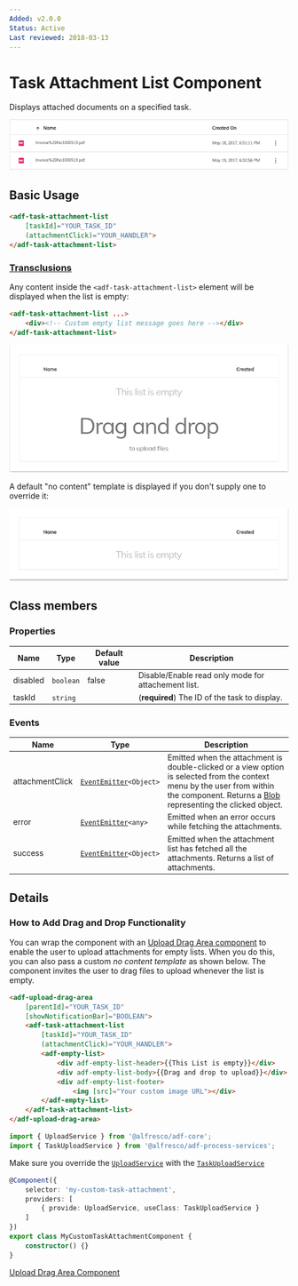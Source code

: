 ```yaml
---
Added: v2.0.0
Status: Active
Last reviewed: 2018-03-13
---
```


# Task Attachment List Component

Displays attached documents on a specified task.

![task-attachment-list-sample](../docassets/images/task-attachment-list.png)

## Basic Usage

```html
<adf-task-attachment-list 
    [taskId]="YOUR_TASK_ID" 
    (attachmentClick)="YOUR_HANDLER">
</adf-task-attachment-list>
```

### [Transclusions](../user-guide/transclusion.md)

Any content inside the `<adf-task-attachment-list>` element will be displayed
when the list is empty:

```html
<adf-task-attachment-list ...>
    <div><!-- Custom empty list message goes here --></div>
</adf-task-attachment-list>
```

![custom-no-content-drag-drop-template-sample](../docassets/images/custom-no-content-drag-drop-template.png)

A default "no content" template is displayed if you don't supply one to override it:

![default-no-content-template-sample](../docassets/images/default-no-content-template.png)

## Class members

### Properties

| Name | Type | Default value | Description |
| ---- | ---- | ------------- | ----------- |
| disabled | `boolean` | false | Disable/Enable read only mode for attachement list. |
| taskId | `string` |  | (**required**) The ID of the task to display. |

### Events

| Name | Type | Description |
| ---- | ---- | ----------- |
| attachmentClick | [`EventEmitter`](https://angular.io/api/core/EventEmitter)`<Object>` | Emitted when the attachment is double-clicked or a view option is selected from the context menu by the user from within the component. Returns a [Blob](https://developer.mozilla.org/en-US/docs/Web/API/Blob) representing the clicked object. |
| error | [`EventEmitter`](https://angular.io/api/core/EventEmitter)`<any>` | Emitted when an error occurs while fetching the attachments. |
| success | [`EventEmitter`](https://angular.io/api/core/EventEmitter)`<Object>` | Emitted when the attachment list has fetched all the attachments. Returns a list of attachments. |

## Details

### How to Add Drag and Drop Functionality

You can wrap the component with an [Upload Drag Area component](../content-services/upload-drag-area.component.md)
to enable the user to upload attachments for empty lists. When you do this, you can also pass
a custom _no content template_ as shown below. The component invites the user to drag files to
upload whenever the list is empty.

<!-- {% raw %} -->

```html
<adf-upload-drag-area
    [parentId]="YOUR_TASK_ID"
    [showNotificationBar]="BOOLEAN">
    <adf-task-attachment-list  
        [taskId]="YOUR_TASK_ID"
        (attachmentClick)="YOUR_HANDLER">
        <adf-empty-list>
            <div adf-empty-list-header>{{This List is empty}}</div>
            <div adf-empty-list-body>{{Drag and drop to upload}}</div>
            <div adf-empty-list-footer>
                <img [src]="Your custom image URL"></div> 
        </adf-empty-list>
    </adf-task-attachment-list>
</adf-upload-drag-area>
```

<!-- {% endraw %} -->

```ts
import { UploadService } from '@alfresco/adf-core';
import { TaskUploadService } from '@alfresco/adf-process-services';
```

Make sure you override the [`UploadService`](../core/upload.service.md) with the [`TaskUploadService`](../../lib/process-services/task-list/services/task-upload.service.ts)

```ts
@Component({
    selector: 'my-custom-task-attachment',
    providers: [
        { provide: UploadService, useClass: TaskUploadService }
    ]
})
export class MyCustomTaskAttachmentComponent {
    constructor() {}
}
```

[Upload Drag Area Component](../content-services/upload-drag-area.component.md)
